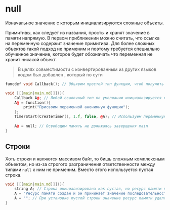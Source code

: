 # null

Изначальное значение с которым инициализируются сложные объекты.

Примитивы, как следует из названия, просты и хранят значение в памяти напрямую. В первом приближении можно считать, что
ссылка на переменную содержит значение примитива. Для более сложных объектов такой подход не применим и поэтому
требуется специально обученное значение, которое будет обозначать что переменная не хранит никакой объект.

> В целях совместимости с конвертированным из других языков кодом был добавлен [](nil.md), который по сути

```C++
funcdef void Callback(); // Объявим простой тип функции, чтоб получить использовать её для ссылки

void [[[main|main.md]]](){
    Callback A@; // Любой ссылочный тип по умолчанию инициализируется как null
    A@ = function(){
        print("Присвоим переменной анонимную функцию");
    }; 
    TimerStart(CreateTimer(), 1.f, false, @A); // Используем переменную каким либо образом
    
    A@ = null; // Освободим память не дожижаясь заверщения main
}
```

## Строки

Хоть строки и являются массивом байт, то бишь сложным комплексным объектом, но из-за строгого разграничения
ответственности между типами `null` к ним не применим. Вместо этого используется пустая строка.

```C++
void [[[main|main.md]]](){
    string A; // Строка инициализирована как пустая, но ресурс памяти не создан
    A = "Ресурс памяти создан и он принимает значение последовательности байт этого текста";
    A = ""; // При установке пустой строки значение ресурс памяти удаляется.
}
```

